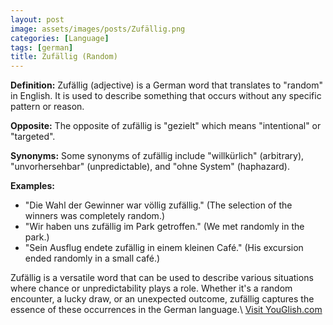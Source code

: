 ```yaml
---
layout: post
image: assets/images/posts/Zufällig.png
categories: [Language]
tags: [german]
title: Zufällig (Random)
---
```



**Definition:**
Zufällig (adjective) is a German word that translates to "random" in English. It is used to describe something that occurs without any specific pattern or reason. 

**Opposite:**
The opposite of zufällig is "gezielt" which means "intentional" or "targeted".

**Synonyms:**
Some synonyms of zufällig include "willkürlich" (arbitrary), "unvorhersehbar" (unpredictable), and "ohne System" (haphazard).

**Examples:**
- "Die Wahl der Gewinner war völlig zufällig." (The selection of the winners was completely random.)
- "Wir haben uns zufällig im Park getroffen." (We met randomly in the park.)
- "Sein Ausflug endete zufällig in einem kleinen Café." (His excursion ended randomly in a small café.)

Zufällig is a versatile word that can be used to describe various situations where chance or unpredictability plays a role. Whether it's a random encounter, a lucky draw, or an unexpected outcome, zufällig captures the essence of these occurrences in the German language.\ <a id="yg-widget-0" class="youglish-widget" data-query="Zufällig" data-lang="german" data-components="8412" data-auto-start="0" data-bkg-color="theme_light" data-title="How%20to%20pronounce%20Zufällig%20in%20German"  rel="nofollow" href="https://youglish.com">Visit YouGlish.com</a><script async src="https://youglish.com/public/emb/widget.js" charset="utf-8"></script>